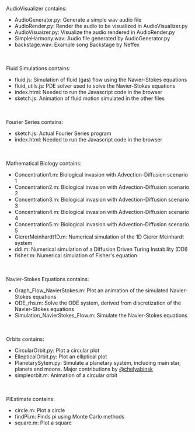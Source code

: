 AudioVisualizer contains:
- AudioGenerator.py: Generate a simple wav audio file 
- AudioRender.py: Render the audio to be visualized in AudioVisualizer.py
- AudioVisuaizer.py: Visualize the audio rendered in AudioRender.py
- SimpleHarmony.wav: Audio file generated by AudioGenerator.py
- backstage.wav: Example song Backstage by Neffex

<br/><br/>
Fluid Simulations contains:
- fluid.js: Simulation of fluid (gas) flow using the Navier-Stokes equations 
- fluid_utils.js: PDE solver used to solve the Navier-Stokes equations 
- index.html: Needed to run the Javascript code in the browser
- sketch.js: Animation of fluid motion simulated in the other files

<br/><br/>
Fourier Series contains:
- sketch.js: Actual Fourier Series program
- index.html: Needed to run the Javascript code in the browser

<br/><br/>
Mathematical Biology contains:
- Concentration1.m: Biological invasion with Advection-Diffusion scenario 1
- Concentration2.m: Biological invasion with Advection-Diffusion scenario 2
- Concentration3.m: Biological invasion with Advection-Diffusion scenario 3
- Concentration4.m: Biological invasion with Advection-Diffusion scenario 4
- Concentration5.m: Biological invasion with Advection-Diffusion scenario 5
- GiererMeinhardt1D.m: Numerical simulation of the 1D Gierer Meinhardt system
- ddi.m: Numerical simulation of a Diffusion Driven Turing Instability (DDI)
- fisher.m: Numerical simulation of Fisher's equation

<br/><br/>
Navier-Stokes Equations contains:
- Graph_Flow_NavierStokes.m: Plot an animation of the simulated Navier-Stokes equations
- ODE_rhs.m: Solve the ODE system, derived from discretization of the Navier-Stokes equations
- Simulation_NavierStokes_Flow.m: Simulate the Navier-Stokes equations

<br/><br/>
Orbits contains:
- CircularOrbit.py: Plot a circular plot
- EllepticalOrbit.py: Plot an elliptical plot
- PlanetarySytem.py: Simulate a planetary system, including main star, planets and moons. Major contributions by [@chelyabinsk](https://github.com/chelyabinsk)
- simpleorbit.m: Animation of a circular orbit 

<br/><br/>
PiEstimate contains:
- circle.m: Plot a circle 
- findPi.m: Finds pi using Monte Carlo methods 
- square.m: Plot a square


